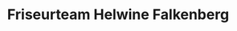 ---
title: "Friseurteam Helwine Falkenberg"
url: /grevenbroich/friseurteam-helwine-falkenberg/
shop: Friseur
---